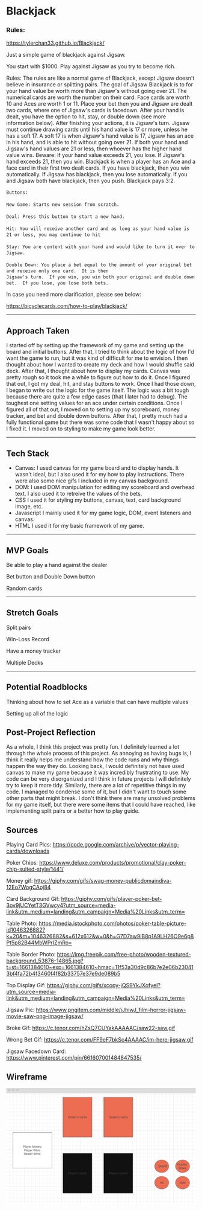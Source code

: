 # Blackjack

### Rules:

https://tylerchan33.github.io/Blackjack/

Just a simple game of blackjack against Jigsaw.

You start with $1000.  Play against Jigsaw as you try to become rich.  

Rules: 
   The rules are like a normal game of Blackjack, except Jigsaw doesn't believe in insurance or splitting pairs. The goal of Jigsaw Blackjack is to for your hand value be worth more than Jigsaw's without going over 21.
    The numerical cards are worth the number on their card.  Face cards are worth 10 and Aces are worth 1 or 11.
    Place your bet then you and Jigsaw are dealt two cards, where one of Jigsaw's cards is facedown.  After your hand is dealt, you have the option to hit, stay, or double down (see more information below).  After finishing your actions, it is Jigsaw's turn.  Jigsaw must continue drawing cards until his hand value is 17 or more, unless he has a soft 17.  A soft 17 is when Jigsaw's hand value is 17, Jigsaw has an ace in his hand, and is able to hit without going over 21.  If both your hand and Jigsaw's hand values are 21 or less, then whoever has the higher hand value wins.  Beware: If your hand value exceeds 21, you lose.  If Jigsaw's hand exceeds 21, then you win.  Blackjack is when a player has an Ace and a face card in their first two dealt cards.  If you have blackjack, then you win automatically.  If Jigsaw has blackjack, then you lose automatically.  If you and Jigsaw both have blackjack, then you push.  Blackjack pays 3:2.

    Buttons:

    New Game: Starts new session from scratch.

    Deal: Press this button to start a new hand.

    Hit: You will receive another card and as long as your hand value is 21 or less, you may continue to hit

    Stay: You are content with your hand and would like to turn it over to Jigsaw.

    Double Down: You place a bet equal to the amount of your original bet and receive only one card.  It is then
    Jigsaw's turn.  If you win, you win both your original and double down bet.  If you lose, you lose both bets.


In case you need more clarification, please see below:

https://bicyclecards.com/how-to-play/blackjack/

---

## Approach Taken
I started off by setting up the framework of my game and setting up the board and initial buttons.  After that, I tried to think about the logic of how I'd want the game to run, but it was kind of difficult for me to envision.  I then thought about how I wanted to create my deck and how I would shuffle said deck.  After that, I thought about how to display my cards.  Canvas was pretty rough so it took me a while to figure out how to do it.  Once I figured that out, I got my deal, hit, and stay buttons to work.  Once I had those down, I began to write out the logic for the game itself.  The logic was a bit tough because there are quite a few edge cases (that I later had to debug).  The toughest one setting values for an ace under certain conditions.  Once I figured all of that out, I moved on to setting up my scoreboard, money tracker, and bet and double down buttons.  After that, I pretty much had a fully functional game but there was some code that I wasn't happy about so I fixed it.  I moved on to styling to make my game look better.  

---
## Tech Stack

- Canvas:
    I used canvas for my game board and to display hands.  It wasn't ideal, but I also used it for my how to play instructions.  There were also some nice gifs I included in my canvas background.  
- DOM:
    I used DOM manipulation for editing my scoreboard and overhead text.  I also used it to retreive the values of the bets.
- CSS
    I used it for styling my buttons, canvas, text, card background image, etc.
- Javascript
    I mainly used it for my game logic, DOM, event listeners  and canvas.  
- HTML
    I used it for my basic framework of my game.  



---

## MVP Goals

Be able to play a hand against the dealer

Bet button and Double Down button

Random cards




---
## Stretch Goals

Split pairs

Win-Loss Record

Have a money tracker 

Multiple Decks


---
## Potential Roadblocks


Thinking about how to set Ace as a variable that can have multiple values

Setting up all of the logic 

## Post-Project Reflection

As a whole, I think this project was pretty fun.  I definitely learned a lot through the whole process of this project.  As annoying as having bugs is, I think it really helps me understand how the code runs and why things happen the way they do.  Looking back, I would definitely not have used canvas to make my game because it was incredibly frustrating to use.  My code can be very disorganized and I think in future projects I will definitely try to keep it more tidy.  Similarly, there are a lot of repetitive things in my code.  I managed to condense some of it, but I didn't want to touch some other parts that might break.  I don't think there are many unsolved problems for my game itself, but there were some items that I could have reached, like implementing split pairs or a better how to play guide.  

## Sources 

Playing Card Pics: https://code.google.com/archive/p/vector-playing-cards/downloads

Poker Chips: https://www.deluxe.com/products/promotional/clay-poker-chip-suited-style/1441/

Money gif: https://giphy.com/gifs/swag-money-publicdomaindiva-12Eo7WogCAoj84

Card Background Gif: https://giphy.com/gifs/player-poker-bet-3ov9jUCYetT3GVwcy4?utm_source=media-link&utm_medium=landing&utm_campaign=Media%20Links&utm_term=

Table Photo: https://media.istockphoto.com/photos/poker-table-picture-id1046326882?k=20&m=1046326882&s=612x612&w=0&h=G7D7aw9iB8p1A9LH26O9e6p8Pt5p82B44MbWPrIZmRo=

Table Border Photo: https://img.freepik.com/free-photo/wooden-textured-background_53876-14865.jpg?t=st=1661384010~exp=1661384610~hmac=11f53a30d9c86b7e2e06b230413bf4fa72b4f3460f4f82b33757e37e9de089b5

Top Display Gif: https://giphy.com/gifs/xcopy-jQS9YkJXofyeI?utm_source=media-link&utm_medium=landing&utm_campaign=Media%20Links&utm_term=

Jigsaw Pic: https://www.pngitem.com/middle/iJhiwJ_film-horror-jigsaw-movie-saw-png-image-jigsaw/

Broke Gif: https://c.tenor.com/hZsQ7CUYakAAAAAC/saw22-saw.gif

Wrong Bet Gif: https://c.tenor.com/FF9eF7bkSc4AAAAC/im-here-jigsaw.gif

Jigsaw Facedown Card: https://www.pinterest.com/pin/661607001484847535/





## Wireframe
![wireframe](/media/wireframe.png)

